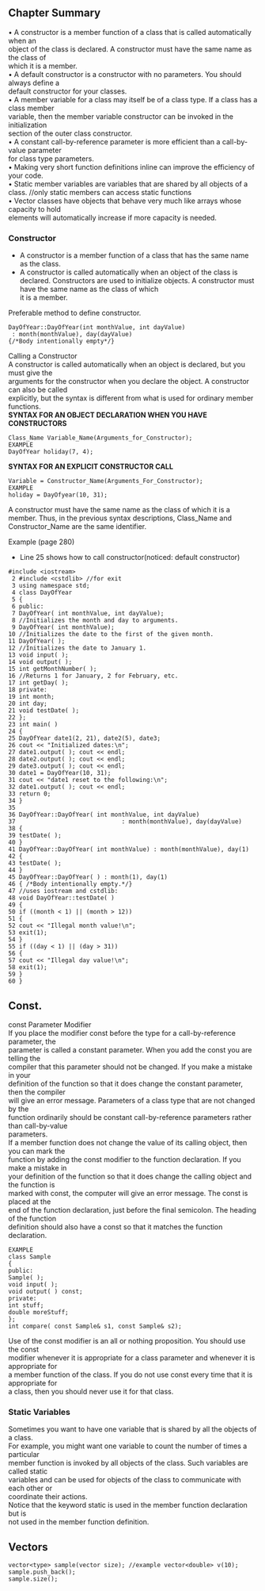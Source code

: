 ## Chapter Summary
• A constructor is a member function of a class that is called automatically when an  
object of the class is declared. A constructor must have the same name as the class of  
which it is a member.  
• A default constructor is a constructor with no parameters. You should always define a  
default constructor for your classes.  
• A member variable for a class may itself be of a class type. If a class has a class member  
variable, then the member variable constructor can be invoked in the initialization  
section of the outer class constructor.  
• A constant call-by-reference parameter is more efficient than a call-by-value parameter  
for class type parameters.  
• Making very short function definitions inline can improve the efficiency of your code.  
• Static member variables are variables that are shared by all objects of a class. //only static members can access static functions  
• Vector classes have objects that behave very much like arrays whose capacity to hold  
elements will automatically increase if more capacity is needed.   

### Constructor
* A constructor is a member function of a class that has the same name as the class.
* A constructor is called automatically when an object of the class is declared. Constructors
are used to initialize objects. A constructor must have the same name as the class of which  
it is a member.   

Preferable method to define constructor.  
```=c++
DayOfYear::DayOfYear(int monthValue, int dayValue)
 : month(monthValue), day(dayValue)
{/*Body intentionally empty*/}
```
Calling a Constructor  
A constructor is called automatically when an object is declared, but you must give the  
arguments for the constructor when you declare the object. A constructor can also be called  
explicitly, but the syntax is different from what is used for ordinary member functions.  
**SYNTAX FOR AN OBJECT DECLARATION WHEN YOU HAVE CONSTRUCTORS**
```
Class_Name Variable_Name(Arguments_for_Constructor);
EXAMPLE
DayOfYear holiday(7, 4);
```
**SYNTAX FOR AN EXPLICIT CONSTRUCTOR CALL**
```
Variable = Constructor_Name(Arguments_For_Constructor);
EXAMPLE
holiday = DayOfyear(10, 31);
```
A constructor must have the same name as the class of which it is a member. Thus, in the
previous syntax descriptions, Class_Name and Constructor_Name are the same identifier. 

Example (page 280)
* Line 25 shows how to call constructor(noticed: default constructor)
```=c++
#include <iostream>
 2 #include <cstdlib> //for exit
 3 using namespace std;
 4 class DayOfYear
 5 {
 6 public:
 7 DayOfYear( int monthValue, int dayValue);
 8 //Initializes the month and day to arguments.
 9 DayOfYear( int monthValue);
10 //Initializes the date to the first of the given month.
11 DayOfYear( );
12 //Initializes the date to January 1.
13 void input( );
14 void output( );
15 int getMonthNumber( );
16 //Returns 1 for January, 2 for February, etc.
17 int getDay( );
18 private:
19 int month;
20 int day;
21 void testDate( );
22 };
23 int main( )
24 {
25 DayOfYear date1(2, 21), date2(5), date3;
26 cout << "Initialized dates:\n";
27 date1.output( ); cout << endl;
28 date2.output( ); cout << endl;
29 date3.output( ); cout << endl;
30 date1 = DayOfYear(10, 31);
31 cout << "date1 reset to the following:\n";
32 date1.output( ); cout << endl;
33 return 0;
34 }
35
36 DayOfYear::DayOfYear( int monthValue, int dayValue)
37                              : month(monthValue), day(dayValue)
38 {
39 testDate( );
40 }
41 DayOfYear::DayOfYear( int monthValue) : month(monthValue), day(1)
42 {
43 testDate( );
44 }
45 DayOfYear::DayOfYear( ) : month(1), day(1)
46 { /*Body intentionally empty.*/}
47 //uses iostream and cstdlib:
48 void DayOfYear::testDate( )
49 {
50 if ((month < 1) || (month > 12))
51 {
52 cout << "Illegal month value!\n";
53 exit(1);
54 }
55 if ((day < 1) || (day > 31))
56 {
57 cout << "Illegal day value!\n";
58 exit(1);
59 }
60 } 
```

## Const.
const Parameter Modifier  
If you place the modifier const before the type for a call-by-reference parameter, the  
parameter is called a constant parameter. When you add the const you are telling the  
compiler that this parameter should not be changed. If you make a mistake in your  
definition of the function so that it does change the constant parameter, then the compiler  
will give an error message. Parameters of a class type that are not changed by the    
function ordinarily should be constant call-by-reference parameters rather than call-by-value  
parameters.  
If a member function does not change the value of its calling object, then you can mark the  
function by adding the const modifier to the function declaration. If you make a mistake in  
your definition of the function so that it does change the calling object and the function is  
marked with const, the computer will give an error message. The const is placed at the  
end of the function declaration, just before the final semicolon. The heading of the function  
definition should also have a const so that it matches the function declaration.  
```
EXAMPLE
class Sample
{
public:
Sample( );
void input( );
void output( ) const;
private:
int stuff;
double moreStuff;
};
int compare( const Sample& s1, const Sample& s2);
```
Use of the const modifier is an all or nothing proposition. You should use the const  
modifier whenever it is appropriate for a class parameter and whenever it is appropriate for  
a member function of the class. If you do not use const every time that it is appropriate for  
a class, then you should never use it for that class.  

### Static Variables
Sometimes you want to have one variable that is shared by all the objects of a class.  
For example, you might want one variable to count the number of times a particular  
member function is invoked by all objects of the class. Such variables are called static  
variables and can be used for objects of the class to communicate with each other or  
coordinate their actions.  
Notice that the keyword static is used in the member function declaration but is  
not used in the member function definition.   

## Vectors
```=c++
vector<type> sample(vector size); //example vector<double> v(10);
sample.push_back();
sample.size();

```
